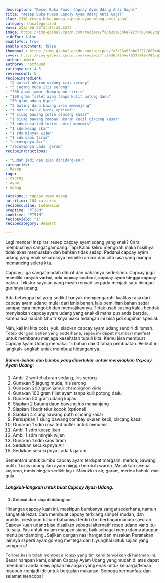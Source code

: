 ```yaml
---
description: "Resep Buka Puasa Capcay Ayam Udang Anti Gagal"
title: "Resep Buka Puasa Capcay Ayam Udang Anti Gagal"
slug: 2198-resep-buka-puasa-capcay-ayam-udang-anti-gagal
category: Uncategorized
date: 2022-08-08T22:57:28.637Z
image: https://img-global.cpcdn.com/recipes/fa3b26a93bbe7927/680x482cq70/capcay-ayam-udang-foto-resep-utama.jpg
hideToc: false
enableToc: true
enableTocContent: false
thumbnail: https://img-global.cpcdn.com/recipes/fa3b26a93bbe7927/680x482cq70/capcay-ayam-udang-foto-resep-utama.jpg
cover: https://img-global.cpcdn.com/recipes/fa3b26a93bbe7927/680x482cq70/capcay-ayam-udang-foto-resep-utama.jpg
author: Admin
authorAv: notfound
ratingvalue: 4.5
reviewcount: 5
recipeingredient:
- "2 wortel ukuran sedang iris serong"
- "5 jagung muda iris serong"
- "200 gram jamur champignon diiris"
- "100 gram fillet ayam tanpa kulit potong dadu"
- "50 gram udang kupas"
- "2 batang daun bawang iris memanjang"
- "1 butir telur kocok optional"
- "4 siung bawang putih cincang kasar"
- "1 siung bawang bombay ukuran kecil cincang kasar"
- "1 sdm unsalted butter untuk menumis"
- "1 sdm kecap ikan"
- "1 sdm minyak wijen"
- "1 sdm saos tiram"
- "secukupnya Air"
- "secukupnya Lada  garam"
recipeinstructions:

- "Sudah jadi dan siap dihidangkan!"
categories:
- Resep
tags:
- capcay
- ayam
- udang

katakunci: capcay ayam udang 
nutrition: 104 calories
recipecuisine: Indonesian
preptime: "PT28M"
cooktime: "PT51M"
recipeyield: "1"
recipecategory: Dessert

---
```



Lagi mencari inspirasi resep capcay ayam udang yang enak? Cara membuatnya sangat gampang. Tapi Kalau keliru mengolah maka hasilnya tidak akan memuaskan dan bahkan tidak sedap. Padahal capcay ayam udang yang enak seharusnya memiliki aroma dan cita rasa yang mampu memancing selera kita.


Capcay juga sangat mudah dibuat dan bahannya sederhana. Capcay juga memiliki banyak variasi, ada capcay seafood, capcay ayam hingga capcay bakso. Tekstur sayuran yang masih renyah berpadu menjadi satu dengan gurihnya udang.

Ada beberapa hal yang sedikit banyak mempengaruhi kualitas rasa dari capcay ayam udang, mulai dari jenis bahan, lalu pemilihan bahan segar sampai cara mengolah dan menyajikannya. Tidak usah pusing kalau hendak menyiapkan capcay ayam udang yang enak di mana pun anda berada, karena asal sudah tahu triknya maka hidangan ini bisa jadi suguhan spesial.


Nah, kali ini kita coba, yuk, siapkan capcay ayam udang sendiri di rumah. Tetap dengan bahan yang sederhana, sajian ini dapat memberi manfaat untuk membantu menjaga kesehatan tubuh kita. Kamu bisa membuat Capcay Ayam Udang memakai 15 bahan dan 0 tahap pembuatan. Berikut ini langkah-langkah untuk membuat hidangannya.

<!--inarticleads1-->

##### Bahan-bahan dan bumbu yang diperlukan untuk menyiapkan Capcay Ayam Udang:

1. Ambil 2 wortel ukuran sedang, iris serong
1. Gunakan 5 jagung muda, iris serong
1. Gunakan 200 gram jamur champignon diiris
1. Gunakan 100 gram fillet ayam tanpa kulit potong dadu
1. Gunakan 50 gram udang kupas
1. Siapkan 2 batang daun bawang iris memanjang
1. Siapkan 1 butir telur kocok (optional)
1. Siapkan 4 siung bawang putih cincang kasar
1. Persiapkan 1 siung bawang bombay ukuran kecil, cincang kasar
1. Gunakan 1 sdm unsalted butter untuk menumis
1. Ambil 1 sdm kecap ikan
1. Ambil 1 sdm minyak wijen
1. Gunakan 1 sdm saos tiram
1. Sediakan secukupnya Air
1. Sediakan secukupnya Lada &amp; garam


Sementara untuk bumbu capcay ayam terdapat margarin, merica, bawang putih. Tumis udang dan ayam hingga berubah warna. Masukkan semua sayuran, tumis hingga sedikit layu. Masukkan air, garam, merica bubuk, dan gula. 

<!--inarticleads2-->

##### Langkah-langkah untuk buat Capcay Ayam Udang:


1. Selesai dan siap dihidangkan!

Hidangan capcay kuah ini, meskipun bumbunya sangat sederhana, namun sangatlah lezat. Cara membuat capcay terbilang simpel, mudah, dan praktis, meskipun bahan-bahannya terdiri dari berbagai macam sayuran. Capcay kuah udang bisa disajikan sebagai alternatif resep udang yang itu-itu saja. Pas untuk malam maupun siang, baik sebagai menu utama ataupun menu pendamping.. Sajikan dengan nasi hangat dan masakan Peranakan lainnya seperti ayam goreng mentega dan fuyunghai untuk sajian yang sempurna! 

Terima kasih telah membaca resep yang tim kami tampilkan di halaman ini. Besar harapan kami, olahan Capcay Ayam Udang yang mudah di atas dapat membantu anda menyiapkan hidangan yang enak untuk keluarga/teman maupun menjadi ide untuk berjualan makanan. Semoga bermanfaat dan selamat mencoba!
